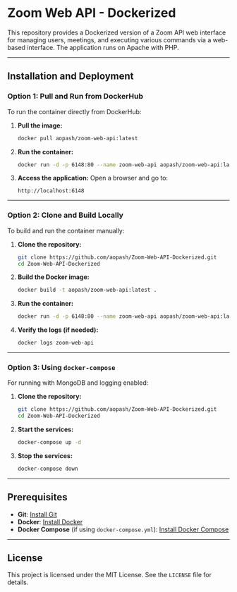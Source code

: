 # **Zoom Web API - Dockerized**

This repository provides a Dockerized version of a Zoom API web interface for managing users, meetings, and executing various commands via a web-based interface. The application runs on Apache with PHP.

---

## **Installation and Deployment**

### **Option 1: Pull and Run from DockerHub**
To run the container directly from DockerHub:

1. **Pull the image:**
   ```sh
   docker pull aopash/zoom-web-api:latest
   ```

2. **Run the container:**
   ```sh
   docker run -d -p 6148:80 --name zoom-web-api aopash/zoom-web-api:latest
   ```

3. **Access the application:**
   Open a browser and go to:
   ```
   http://localhost:6148
   ```

---

### **Option 2: Clone and Build Locally**
To build and run the container manually:

1. **Clone the repository:**
   ```sh
   git clone https://github.com/aopash/Zoom-Web-API-Dockerized.git
   cd Zoom-Web-API-Dockerized
   ```

2. **Build the Docker image:**
   ```sh
   docker build -t aopash/zoom-web-api:latest .
   ```

3. **Run the container:**
   ```sh
   docker run -d -p 6148:80 --name zoom-web-api aopash/zoom-web-api:latest
   ```

4. **Verify the logs (if needed):**
   ```sh
   docker logs zoom-web-api
   ```

---

### **Option 3: Using `docker-compose`**
For running with MongoDB and logging enabled:

1. **Clone the repository:**
   ```sh
   git clone https://github.com/aopash/Zoom-Web-API-Dockerized.git
   cd Zoom-Web-API-Dockerized
   ```

2. **Start the services:**
   ```sh
   docker-compose up -d
   ```

3. **Stop the services:**
   ```sh
   docker-compose down
   ```

---

## **Prerequisites**
- **Git**: [Install Git](https://git-scm.com/book/en/v2/Getting-Started-Installing-Git)
- **Docker**: [Install Docker](https://docs.docker.com/engine/install/ubuntu/#installation-methods)
- **Docker Compose** (if using `docker-compose.yml`): [Install Docker Compose](https://docs.docker.com/compose/install/)

---

## **License**
This project is licensed under the MIT License. See the `LICENSE` file for details.

